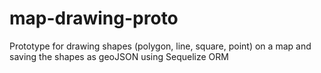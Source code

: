 # map-drawing-proto
Prototype for drawing shapes (polygon, line, square, point) on a map and saving the shapes as geoJSON using Sequelize ORM
